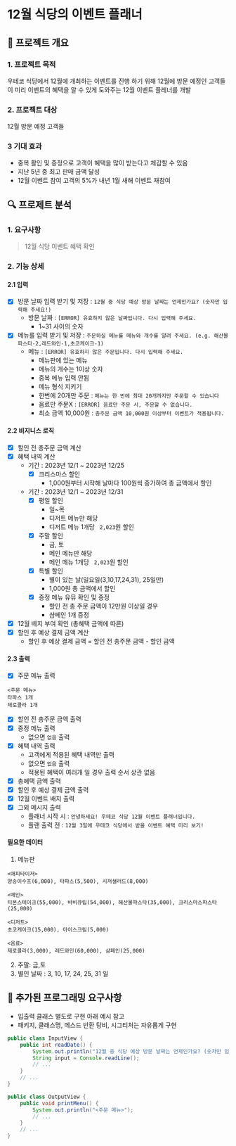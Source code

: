 # 12월 식당의 이벤트 플래너
## 🎯 프로젝트 개요
### 1. 프로젝트 목적
우테코 식당에서 12월에 개최하는 이벤트를 진행 하기 위해
12월에 방문 예정인 고객들이 미리 이벤트의 혜택을 알 수 있게 도와주는
12월 이벤트 플레너를 개발
### 2. 프로젝트 대상
12월 방문 예정 고객들
### 3 기대 효과
- 중복 활인 및 증정으로 고객이 혜택을 많이 받는다고 체감할 수 있음
- 지난 5년 중 최고 판매 금액 달성
- 12월 이벤트 참여 고객의 5%가 내년 1월 새해 이벤트 재참여

## 🔍 프로제트 분석
### 1. 요구사항
> 12월 식당 이벤트 혜택 확인 

### 2. 기능 상세

#### 2.1 입력
- [x] 방문 날짜 입력 받기 및 저장 : `12월 중 식당 예상 방문 날짜는 언제인가요? (숫자만 입력해 주세요!)`
    - 방문 날짜 : `[ERROR] 유효하지 않은 날짜입니다. 다시 입력해 주세요.`
        - 1~31 사이의 숫자
- [x] 메뉴를 입력 받기 및 저장 : `주문하실 메뉴를 메뉴와 개수를 알려 주세요. (e.g. 해산물파스타-2,레드와인-1,초코케이크-1)`
    - 메뉴 : `[ERROR] 유효하지 않은 주문입니다. 다시 입력해 주세요.`
        - 메뉴판에 있는 메뉴 
        - 메뉴의 개수는 1이상 숫자 
        - 중복 메뉴 입력 안됨
        - 메뉴 형식 지키기
        - 한번에 20개만 주문 : `메뉴는 한 번에 최대 20개까지만 주문할 수 있습니다`
        - 음료만 주문X : `[ERROR] 음료만 주문 시, 주문할 수 없습니다.`
        - 최소 금액 10,000원 : `총주문 금액 10,000원 이상부터 이벤트가 적용됩니다.`
#### 2.2 비지니스 로직
- [x] 할인 전 총주문 금액 계산
- [x] 혜택 내역 계산
    - 기간 : 2023년 12/1 ~ 2023년 12/25
        - [x] 크리스마스 할인
            - 1,000원부터 시작해 날마다 100원씩 증가하여 총 금액에서 할인
    - 기간 : 2023년 12/1 ~ 2023년 12/31
        - [x] 평일 할인
            - 일~목
            - 디저트 메뉴만 해당
            - 디저트 메뉴 1개당 ` 2,023`원 할인
        - [x] 주말 할인
            - 금, 토
            - 메인 메뉴만 해당
            - 메인 메뉴 1개당 ` 2,023`원 할인
        - [x] 특별 할인
            - 별이 있는 날(일요일(3,10,17,24,31), 25일만)
            - 1,000원 총 금액에서 할인
        - [x] 증정 메뉴 유뮤 확인 및 증정
          - 할인 전 총 주문 금액이 12만원 이상일 경우
          - 샴페인 1개 증정
- [x] 12월 베지 부여 확인 (총혜택 금액에 따른)
- [x] 할인 후 예상 결제 금액 계산
  - 할인 후 예상 결제 금액 = 할인 전 총주문 금액 - 할인 금액
#### 2.3 출력
- [x] 주문 메뉴 출력
```
<주문 메뉴>
타파스 1개
제로콜라 1개
```
- [x] 할인 전 총주문 금액 출력
- [x] 증정 메뉴 출력
    - 없으면 `없음` 출력
- [x] 혜택 내역 출력
  - 고객에게 적용된 혜택 내역만 출력
  - 없으면 `없음` 출력
  - 적용된 혜택이 여러개 일 경우 출력 순서 상관 없음
- [x] 총혜택 금액 출력
- [x] 할인 후 예상 결제 금액 출력
- [x] 12월 이벤트 배지 출력
- [x] 그외 메시지 출력
  - 플래너 시작 시 : `안녕하세요! 우테코 식당 12월 이벤트 플래너입니다.`
  - 플랜 출력 전 : `12월 3일에 우테코 식당에서 받을 이벤트 혜택 미리 보기!`


#### 필요한 데이터
1. 메뉴판
```
<애피타이저>
양송이수프(6,000), 타파스(5,500), 시저샐러드(8,000)

<메인>
티본스테이크(55,000), 바비큐립(54,000), 해산물파스타(35,000), 크리스마스파스타(25,000)

<디저트>
초코케이크(15,000), 아이스크림(5,000)

<음료>
제로콜라(3,000), 레드와인(60,000), 샴페인(25,000)
```
2. 주말: 금,토
3. 별인 날짜 : 3, 10, 17, 24, 25, 31 일




## 🚨 추가된 프로그래밍 요구사항
- 입출력 클래스 별도로 구현 아래 예시 참고
- 패키지, 클래스명, 메스드 반환 탕비, 시그티처는 자유롭게 구현
```java
public class InputView {
    public int readDate() {
        System.out.println("12월 중 식당 예상 방문 날짜는 언제인가요? (숫자만 입력해 주세요!)");
        String input = Console.readLine();    
        // ...
    }
    // ...
}
```
```java
public class OutputView {
    public void printMenu() {
        System.out.println("<주문 메뉴>");
        // ...
    }
    // ...
}
```


